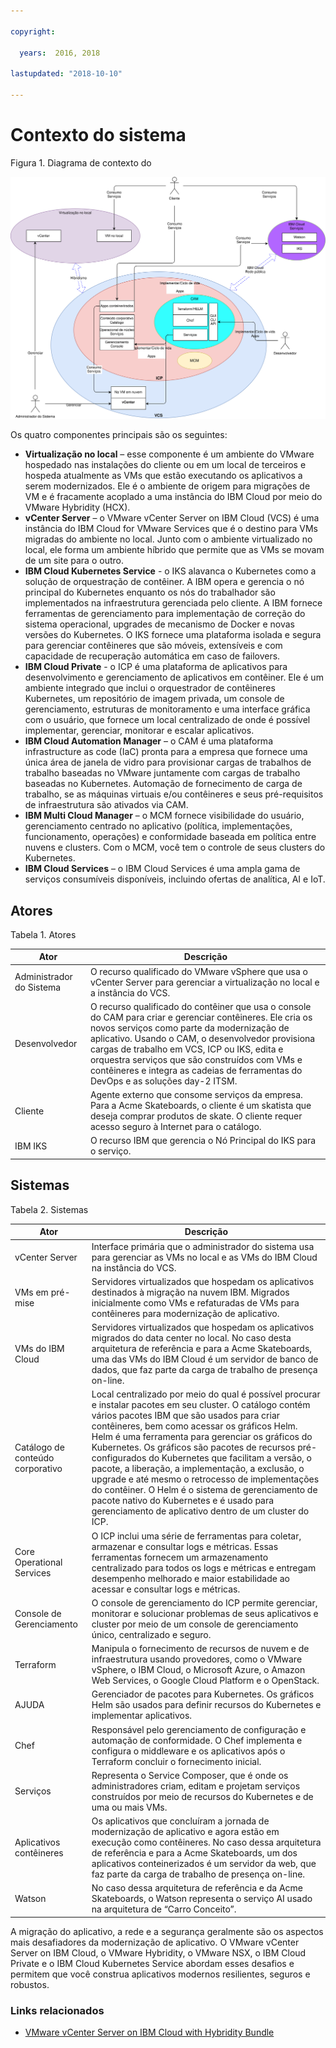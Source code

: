 ```yaml
---

copyright:

  years:  2016, 2018

lastupdated: "2018-10-10"

---
```


# Contexto do sistema

Figura 1. Diagrama de contexto do

![Diagrama de contexto de sistema - VCS ICP CAM](vcsicp-syscontext-vcs-icp-cam.svg)

Os quatro componentes principais são os seguintes:

- **Virtualização no local** – esse componente é um ambiente do VMware hospedado nas instalações do cliente ou em um local de terceiros e hospeda atualmente as VMs que estão executando os aplicativos a serem modernizados. Ele é o ambiente de origem para migrações de VM e é fracamente acoplado a uma instância do IBM Cloud por meio do VMware Hybridity (HCX).
- **vCenter Server** – o VMware vCenter Server on IBM Cloud (VCS) é uma instância do IBM Cloud for VMware Services que é o destino para VMs migradas do ambiente no local. Junto com o ambiente virtualizado no local, ele forma um ambiente híbrido que permite que as VMs se movam de um site para o outro.
- **IBM Cloud Kubernetes Service** - o IKS alavanca o Kubernetes como a solução de orquestração de contêiner. A IBM opera e gerencia o nó principal do Kubernetes enquanto os nós do trabalhador são implementados na infraestrutura gerenciada pelo cliente. A IBM fornece ferramentas de gerenciamento para implementação de correção do sistema operacional, upgrades de mecanismo de Docker e novas versões do Kubernetes. O IKS fornece uma plataforma isolada e segura para gerenciar contêineres que são móveis, extensíveis e com capacidade de recuperação automática em caso de failovers.
- **IBM Cloud Private** - o ICP é uma plataforma de aplicativos para desenvolvimento e gerenciamento de aplicativos em contêiner. Ele é um ambiente integrado que inclui o orquestrador de contêineres Kubernetes, um repositório de imagem privada, um console de gerenciamento, estruturas de monitoramento e uma interface gráfica com o usuário, que fornece um local centralizado de onde é possível implementar, gerenciar, monitorar e escalar aplicativos.
- **IBM Cloud Automation Manager** – o CAM é uma plataforma infrastructure as code (IaC) pronta para a empresa que fornece uma única área de janela de vidro para provisionar cargas de trabalhos de trabalho baseadas no VMware juntamente com cargas de trabalho baseadas no Kubernetes. Automação de fornecimento de carga de trabalho, se as máquinas virtuais e/ou contêineres e seus pré-requisitos de infraestrutura são ativados via CAM.
- **IBM Multi Cloud Manager** – o MCM fornece visibilidade do usuário, gerenciamento centrado no aplicativo (política, implementações, funcionamento, operações) e conformidade baseada em política entre nuvens e clusters. Com o MCM, você tem o controle de seus clusters do Kubernetes.
- **IBM Cloud Services** – o IBM Cloud Services é uma ampla gama de serviços consumíveis disponíveis, incluindo ofertas de analítica, AI e IoT.

## Atores

Tabela 1. Atores

Ator  | Descrição
--|--
Administrador do Sistema | O recurso qualificado do VMware vSphere que usa o vCenter Server para gerenciar a virtualização no local e a instância do VCS.
Desenvolvedor | O recurso qualificado do contêiner que usa o console do CAM para criar e gerenciar contêineres. Ele cria os novos serviços como parte da modernização de aplicativo. Usando o CAM, o desenvolvedor provisiona cargas de trabalho em VCS, ICP ou IKS, edita e orquestra serviços que são construídos com VMs e contêineres e integra as cadeias de ferramentas do DevOps e as soluções day-2 ITSM.
Cliente | Agente externo que consome serviços da empresa. Para a Acme Skateboards, o cliente é um skatista que deseja comprar produtos de skate. O cliente requer acesso seguro à Internet para o catálogo.
IBM IKS | O recurso IBM que gerencia o Nó Principal do IKS para o serviço.

## Sistemas

Tabela 2. Sistemas

Ator  | Descrição
--|--
vCenter Server | Interface primária que o administrador do sistema usa para gerenciar as VMs no local e as VMs do IBM Cloud na instância do VCS.
VMs em pré-mise| Servidores virtualizados que hospedam os aplicativos destinados à migração na nuvem IBM. Migrados inicialmente como VMs e refaturadas de VMs para contêineres para modernização de aplicativo.
VMs do IBM Cloud | Servidores virtualizados que hospedam os aplicativos migrados do data center no local. No caso desta arquitetura de referência e para a Acme Skateboards, uma das VMs do IBM Cloud é um servidor de banco de dados, que faz parte da carga de trabalho de presença on-line.
Catálogo de conteúdo corporativo | Local centralizado por meio do qual é possível procurar e instalar pacotes em seu cluster. O catálogo contém vários pacotes IBM que são usados para criar contêineres, bem como acessar os gráficos Helm. Helm é uma ferramenta para gerenciar os gráficos do Kubernetes. Os gráficos são pacotes de recursos pré-configurados do Kubernetes que facilitam a versão, o pacote, a liberação, a implementação, a exclusão, o upgrade e até mesmo o retrocesso de implementações do contêiner. O Helm é o sistema de gerenciamento de pacote nativo do Kubernetes e é usado para gerenciamento de aplicativo dentro de um cluster do ICP.
Core Operational Services | O ICP inclui uma série de ferramentas para coletar, armazenar e consultar logs e métricas. Essas ferramentas fornecem um armazenamento centralizado para todos os logs e métricas e entregam desempenho melhorado e maior estabilidade ao acessar e consultar logs e métricas.
Console de Gerenciamento |  O console de gerenciamento do ICP permite gerenciar, monitorar e solucionar problemas de seus aplicativos e cluster por meio de um console de gerenciamento único, centralizado e seguro.
Terraform | Manipula o fornecimento de recursos de nuvem e de infraestrutura usando provedores, como o VMware vSphere, o IBM Cloud, o Microsoft Azure, o Amazon Web Services, o Google Cloud Platform e o OpenStack.
AJUDA |  Gerenciador de pacotes para Kubernetes. Os gráficos Helm são usados para definir recursos do Kubernetes e implementar aplicativos.
Chef | Responsável pelo gerenciamento de configuração e automação de conformidade. O Chef implementa e configura o middleware e os aplicativos após o Terraform concluir o fornecimento inicial.
Serviços | Representa o Service Composer, que é onde os administradores criam, editam e projetam serviços construídos por meio de recursos do Kubernetes e de uma ou mais VMs.
Aplicativos contêineres | Os aplicativos que concluíram a jornada de modernização de aplicativo e agora estão em execução como contêineres. No caso dessa arquitetura de referência e para a Acme Skateboards, um dos aplicativos conteinerizados é um servidor da web, que faz parte da carga de trabalho de presença on-line.
Watson | No caso dessa arquitetura de referência e da Acme Skateboards, o Watson representa o serviço AI usado na arquitetura de “Carro Conceito”.

A migração do aplicativo, a rede e a segurança geralmente são os aspectos mais desafiadores da modernização de aplicativo. O VMware vCenter Server on IBM Cloud, o VMware Hybridity, o VMware NSX, o IBM Cloud Private e o IBM Cloud Kubernetes Service abordam esses desafios e permitem que você construa aplicativos modernos resilientes, seguros e robustos.

### Links relacionados

* [VMware vCenter Server on IBM Cloud with Hybridity Bundle](../vcs/vcs-hybridity-intro.html)

